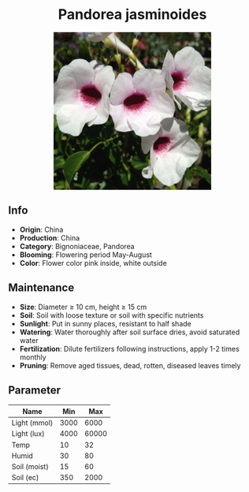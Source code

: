 <h1 align='center'>Pandorea jasminoides</h1>
<p align="center">
    <img 
        align='center'
        width='320'
        src="../images/pandorea jasminoides.png" 
        alt='Pandorea jasminoides' />
</p>

## Info

 - **Origin**: China
 - **Production**: China
 - **Category**: Bignoniaceae, Pandorea
 - **Blooming**: Flowering period May-August
 - **Color**: Flower color pink inside, white outside

## Maintenance

 - **Size**: Diameter ≥ 10 cm, height ≥ 15 cm
 - **Soil**: Soil with loose texture or soil with specific nutrients
 - **Sunlight**: Put in sunny places, resistant to half shade
 - **Watering**: Water thoroughly after soil surface dries, avoid saturated water
 - **Fertilization**: Dilute fertilizers following instructions, apply 1-2 times monthly
 - **Pruning**: Remove aged tissues, dead, rotten, diseased leaves timely

## Parameter

| Name         | Min  | Max   |
|--------------|------|-------|
| Light (mmol) | 3000 | 6000  |
| Light (lux)  | 4000 | 60000 |
| Temp         | 10    | 32    |
| Humid        | 30   | 80    |
| Soil (moist) | 15   | 60    |
| Soil (ec)    | 350  | 2000  |